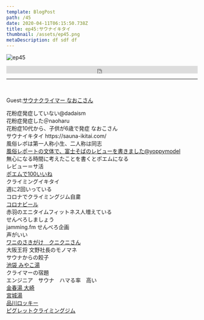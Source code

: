 ```yaml
---  
template: BlogPost  
path: /45  
date: 2020-04-11T06:15:50.738Z  
title: ep45:サウナイキタイ
thumbnail: /assets/ep45.png
metaDescription: df sdf df  
---  
```

![ep45](/assets/ep45.png)  

<iframe width="100%" height="20" scrolling="no" frameborder="no" allow="autoplay" src="https://w.soundcloud.com/player/?url=https%3A//api.soundcloud.com/tracks/795231913%3Fsecret_token%3Ds-AqmHCupXlMm&amp;color=%23ff5500&amp;inverse=false&amp;auto_play=false&amp;show_user=true"></iframe></br>


***
  
</br>

Guest:[サウナクライマー なおこさん](https://twitter.com/hqW4hwLBS9TVl5)  


<p>花粉症発症していない@dadaism<br>花粉症発症した＠naoharu<br>花粉症10代から、子供が6歳で発症 なおこさん<br>サウナイキタイ https://sauna-ikitai.com/<br>風俗レポは第一人称小生、二人称は同志<br><a rel="noreferrer noopener" aria-label="風俗レポートの文体で、富士そばのレビューを書きました@yoppymodel (新しいタブで開く)" href="https://twitter.com/yoppymodel/status/976299255257210880" target="_blank">風俗レポートの文体で、富士そばのレビューを書きました@yoppymodel</a><br>無心になる時間に考えたことを書くとポエムになる<br>レビュー＝サ活<br><a rel="noreferrer noopener" aria-label="ポエムで100いいね (新しいタブで開く)" href="https://sauna-ikitai.com/saunners/385/posts/248299" target="_blank">ポエムで100いいね</a><br>クライミングイキタイ<br>週に2回いっている<br>コロナでクライミングジム自粛<br><a rel="noreferrer noopener" aria-label="コロナビール (新しいタブで開く)" href="https://corona-extra.jp/" target="_blank">コロナビール</a><br>赤羽のエニタイムフィットネス人増えている<br>せんべろしましょう<br>jamming.fm せんべろ企画<br>声がいい<br><a rel="noreferrer noopener" aria-label=" ワニのさきがけ　クニクニさん (新しいタブで開く)" href="https://twitter.com/kunihiko9215" target="_blank">ワニのさきがけ　クニクニさん</a><br> 大阪王将 文野社長のモノマネ<br> サウナからの餃子<br> <a rel="noreferrer noopener" aria-label="池袋 みやこ湯  (新しいタブで開く)" href="https://sauna-ikitai.com/saunas/1649" target="_blank">池袋 みやこ湯 </a><br>クライマーの宿題<br>エンジニア　サウナ　ハマる率　高い<br><a rel="noreferrer noopener" aria-label="金春湯 大崎  (新しいタブで開く)" href="https://sauna-ikitai.com/saunas/2027" target="_blank">金春湯 大崎 </a><br><a rel="noreferrer noopener" aria-label="宮城湯 (新しいタブで開く)" href="https://sauna-ikitai.com/saunas/2018" target="_blank">宮城湯</a><br><a rel="noreferrer noopener" aria-label="品川ロッキー (新しいタブで開く)" href="https://www.rockyclimbing.com/shinagawa/" target="_blank">品川ロッキー</a><br><a rel="noreferrer noopener" aria-label="ピグレットクライミングジム (新しいタブで開く)" href="http://piglet-climb.com/" target="_blank">ピグレットクライミングジム</a></p>